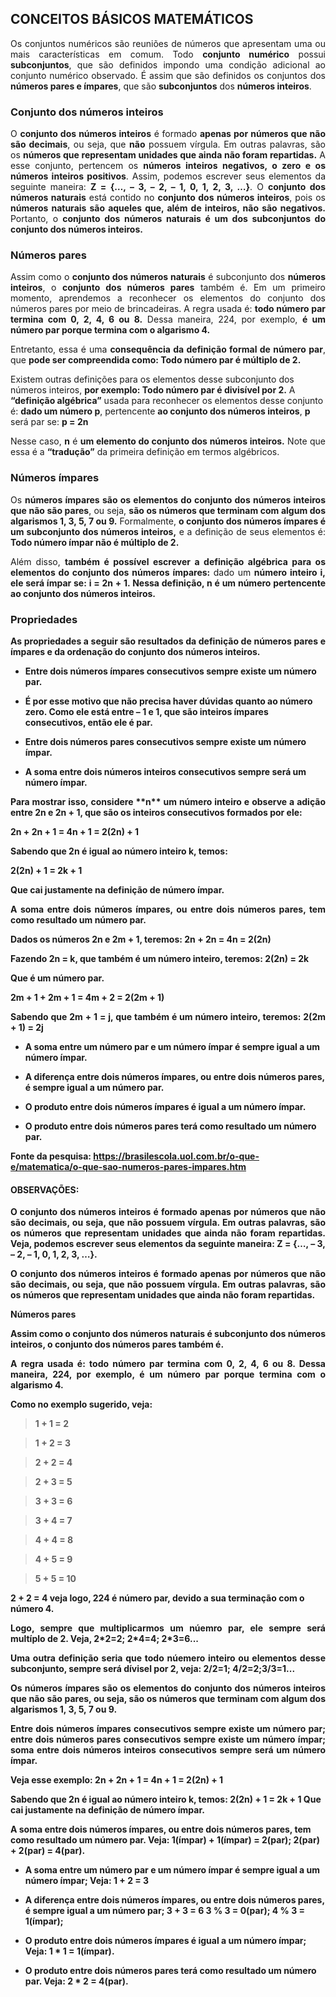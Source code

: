 ## CONCEITOS BÁSICOS MATEMÁTICOS

<p align="justify">Os conjuntos numéricos são reuniões de números que apresentam uma ou mais características em comum. Todo <b>conjunto numérico</b> possui <b>subconjuntos</b>, que são definidos impondo uma condição adicional ao conjunto numérico observado. É assim que são definidos os conjuntos dos <b>números pares e ímpares</b>, que são <b>subconjuntos</b> dos <b>números inteiros</b>.</p>

### Conjunto dos números inteiros

<p align="justify">O <b>conjunto dos números inteiros</b> é formado <b>apenas por números que não são decimais</b>, ou seja, que <b>não</b> possuem vírgula. Em outras palavras, são os <b>números que representam unidades que ainda não foram repartidas.</b> A esse conjunto, pertencem os <b>números inteiros negativos, o zero e os números inteiros positivos</b>. Assim, podemos escrever seus elementos da seguinte maneira: <b>Z = {…, – 3, – 2, – 1, 0, 1, 2, 3, …}</b>. O <b>conjunto dos números naturais</b> está contido no <b>conjunto dos números inteiros</b>, pois os <b>números naturais são aqueles que, além de inteiros, não são negativos.</b> Portanto, o <b>conjunto dos números naturais é um dos subconjuntos do conjunto dos números inteiros.</b></p>

### Números pares

<p align="justify">Assim como o <b>conjunto dos números naturais</b> é subconjunto dos <b>números inteiros</b>, o <b>conjunto dos números pares</b> também é. Em um primeiro momento, aprendemos a reconhecer os elementos do conjunto dos números pares por meio de brincadeiras. A regra usada é: <b>todo número par termina com 0, 2, 4, 6 ou 8.</b> Dessa maneira, 224, por exemplo, <b>é um número par porque termina com o algarismo 4.</b></p>

<p align="justify">Entretanto, essa é uma <b>consequência da definição formal de número par</b>, que <b>pode ser compreendida como: Todo número par é múltiplo de 2.</b>

Existem outras definições para os elementos desse subconjunto dos números inteiros, <b>por exemplo: Todo número par é divisível por 2.</b>
A <b>“definição algébrica”</b> usada para reconhecer os elementos desse conjunto é: <b>dado um número p</b>, pertencente <b>ao conjunto dos números inteiros</b>, <b>p</b> será par se: <b>p = 2n</b></p>

<p align="justify">Nesse caso, <b>n</b> é <b>um elemento do conjunto dos números inteiros.</b> Note que essa é a <b>“tradução”</b> da primeira definição em termos algébricos.</p>

### Números ímpares

<p align="justify">Os <b>números ímpares são os elementos do conjunto dos números inteiros que não são pares</b>, ou seja, <b>são os números que terminam com algum dos algarismos 1, 3, 5, 7 ou 9.</b> Formalmente, <b>o conjunto dos números ímpares é um subconjunto dos números inteiros,</b> e a definição de seus elementos é: <b>Todo número ímpar não é múltiplo de 2.</b></p>

<p align="justify">Além disso, <b>também é possível escrever a definição algébrica para os elementos do conjunto dos números ímpares:</b> dado um <b>número inteiro i<b>, ele será ímpar se: <b>i = 2n + 1.</b> Nessa definição, <b>n</b> é um <b>número pertencente ao conjunto dos números inteiros.</b></p>

### Propriedades

<p align="justify">As propriedades a seguir são resultados da definição de números pares e ímpares e da ordenação do conjunto dos números inteiros.</p>

- Entre dois números ímpares consecutivos <b>sempre existe um número par.</b>

- É por esse motivo que não precisa haver dúvidas quanto ao número zero. <b>Como ele está entre – 1 e 1, que são inteiros ímpares consecutivos, então ele é par.</b>

- Entre <b>dois números pares consecutivos</b> sempre <b>existe um número ímpar.</b>

- A <b>soma entre dois números inteiros consecutivos</b> sempre <b>será um número ímpar.</b>

<p align="justify">Para mostrar isso, considere **n** um <b>número inteiro</b> e observe a adição entre <b>2n e 2n + 1</b>, que <b>são os inteiros consecutivos</b> formados por ele:</p>

<b>2n + 2n + 1 =</b>
<b>4n + 1 =</b>
<b>2(2n) + 1</b>

<p align="justify">Sabendo que <b>2n</b> é <b>igual</b> ao <b>número inteiro k</b>, temos:</p>
<b>2(2n) + 1 =</b>
<b>2k + 1</b>

<p align="justify">Que <b>cai justamente na definição de número ímpar.</b></p>

<p align="justify">A <b>soma entre dois números ímpares</b>, ou <b>entre dois números pares</b>, tem como <b>resultado um número par</b>.</p>

<p align="justify">Dados os <b>números 2n e 2m + 1</b>, teremos: <b>2n + 2n = 4n = 2(2n)</b></p>

<p align="justify">Fazendo <b>2n = k</b>, que também é um <b>número inteiro</b>, teremos: <b>2(2n) = 2k</b></p>

<p align="justify">Que é um número par.</p>
<b>2m + 1 + 2m + 1 = 4m + 2 = 2(2m + 1)</b>

<p align="justify">Sabendo que <b>2m + 1 = j</b>, que <b>também é um número inteiro</b>, teremos: <b>2(2m + 1) = 2j</b></p>

- A <b>soma entre um número par e um número ímpar</b> é sempre <b>igual a um número ímpar.</b>

- A <b>diferença entre dois números ímpares</b>, <b>ou entre dois números pares</b>, é sempre <b>igual a um número par.</b>

- O <b>produto entre dois números ímpares</b> é igual a <b>um número ímpar.</b>

- O <b>produto entre dois números pares</b> terá como <b>resultado um número par.</b>

<b>Fonte da pesquisa:</b> https://brasilescola.uol.com.br/o-que-e/matematica/o-que-sao-numeros-pares-impares.htm

#### OBSERVAÇÕES:
<p align="justify"> O conjunto dos números inteiros é formado apenas por números que não são decimais, ou seja, que não possuem vírgula. Em outras palavras, são os números que representam unidades que ainda não foram repartidas. Veja, podemos escrever seus elementos da seguinte maneira: Z = {…, – 3, – 2, – 1, 0, 1, 2, 3, …}.</p>

<p align="justify"> O conjunto dos números inteiros é formado apenas por números que não são decimais, ou seja, que não possuem vírgula. Em outras palavras, são os números que representam unidades que ainda não foram repartidas.</p>

<b>Números pares</b>

<p align="justify">Assim como o conjunto dos números naturais é subconjunto dos números inteiros, o conjunto dos números pares também é.</p>

<p align="justify">A regra usada é: todo número par termina com 0, 2, 4, 6 ou 8. Dessa maneira, 224, por exemplo, é um número par porque termina com o algarismo 4.</p>

Como no exemplo sugerido, veja:

> 1 + 1 = 2

> 1 + 2 = 3

> 2 + 2 = 4

> 2 + 3 = 5

> 3 + 3 = 6

> 3 + 4 = 7

> 4 + 4 = 8

> 4 + 5 = 9

> 5 + 5 = 10

<b>2 + 2 = 4</b> veja logo, 224 é número par, devido a sua terminação com o número 4.

<p align="justify">Logo, sempre que multiplicarmos um núemro par, ele sempre será multíplo de 2. Veja, 2*2=2; 2*4=4; 2*3=6...</p>

<p align="justify">Uma outra definição seria que todo núemero inteiro ou elementos desse subconjunto, sempre será dívisel por 2, veja: 2/2=1; 4/2=2;3/3=1...</p>

<p align="justify">Os números ímpares são os elementos do conjunto dos números inteiros que não são pares, ou seja, são os números que terminam com algum dos algarismos 1, 3, 5, 7 ou 9.</p>

<p align="justify">Entre dois números ímpares consecutivos sempre existe um número par; entre dois números pares consecutivos sempre existe um número ímpar; soma entre dois números inteiros consecutivos sempre será um número ímpar.</p>

<b>Veja esse exemplo:</b>
<b>2n + 2n + 1 = 4n + 1 = 2(2n) + 1</b>

<b>Sabendo que 2n é igual ao número inteiro k, temos:</b>
<b>2(2n) + 1 = 2k + 1</b> <b>Que cai justamente na definição de número ímpar.</b>

<b>A soma entre dois números ímpares, ou entre dois números pares, tem como resultado um número par.</b> <b>Veja:</b> <b>1(ímpar) + 1(ímpar) = 2(par); 2(par) + 2(par) = 4(par).</b>

- A soma entre um número par e um número ímpar é sempre igual a um número ímpar; <b>Veja:</b> <b>1 + 2 = 3</b>

- A diferença entre dois números ímpares, ou entre dois números pares, é sempre igual a um número par; <b>3 + 3 = 6</b> <b>3 % 3 = 0(par);</b> <b>4 % 3 = 1(ímpar);</b>

- O produto entre dois números ímpares é igual a um número ímpar; <b>Veja:</b> <b>1 * 1 = 1(ímpar).</b>

- O produto entre dois números pares terá como resultado um número par. <b>Veja:</b> <b>2 * 2 = 4(par).</b>

